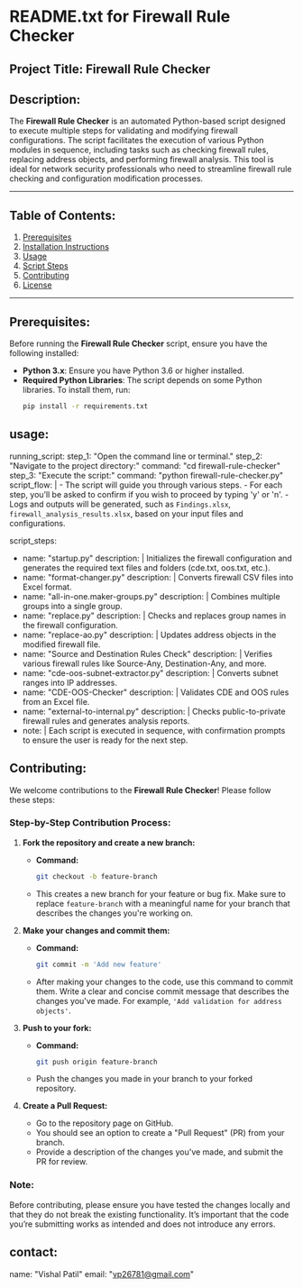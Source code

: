 # README.txt for Firewall Rule Checker

## Project Title: **Firewall Rule Checker**

## Description:
The **Firewall Rule Checker** is an automated Python-based script designed to execute multiple steps for validating and modifying firewall configurations. The script facilitates the execution of various Python modules in sequence, including tasks such as checking firewall rules, replacing address objects, and performing firewall analysis. This tool is ideal for network security professionals who need to streamline firewall rule checking and configuration modification processes.

---

## Table of Contents:
1. [Prerequisites](#prerequisites)
2. [Installation Instructions](#installation-instructions)
3. [Usage](#usage)
4. [Script Steps](#script-steps)
5. [Contributing](#contributing)
6. [License](#license)

---

## Prerequisites:
Before running the **Firewall Rule Checker** script, ensure you have the following installed:

- **Python 3.x**: Ensure you have Python 3.6 or higher installed.
- **Required Python Libraries**: The script depends on some Python libraries. To install them, run:
  ```bash
  pip install -r requirements.txt

## usage:
  running_script:
    step_1: "Open the command line or terminal."
    step_2: "Navigate to the project directory:"
      command: "cd firewall-rule-checker"
    step_3: "Execute the script:"
      command: "python firewall-rule-checker.py"
  script_flow: |
    - The script will guide you through various steps.
    - For each step, you’ll be asked to confirm if you wish to proceed by typing 'y' or 'n'.
    - Logs and outputs will be generated, such as `Findings.xlsx`, `firewall_analysis_results.xlsx`, based on your input files and configurations.

script_steps:
  - name: "startup.py"
    description: |
      Initializes the firewall configuration and generates the required text files and folders (cde.txt, oos.txt, etc.).
  - name: "format-changer.py"
    description: |
      Converts firewall CSV files into Excel format.
  - name: "all-in-one.maker-groups.py"
    description: |
      Combines multiple groups into a single group.
  - name: "replace.py"
    description: |
      Checks and replaces group names in the firewall configuration.
  - name: "replace-ao.py"
    description: |
      Updates address objects in the modified firewall file.
  - name: "Source and Destination Rules Check"
    description: |
      Verifies various firewall rules like Source-Any, Destination-Any, and more.
  - name: "cde-oos-subnet-extractor.py"
    description: |
      Converts subnet ranges into IP addresses.
  - name: "CDE-OOS-Checker"
    description: |
      Validates CDE and OOS rules from an Excel file.
  - name: "external-to-internal.py"
    description: |
      Checks public-to-private firewall rules and generates analysis reports.
  - note: |
      Each script is executed in sequence, with confirmation prompts to ensure the user is ready for the next step.




## Contributing:

We welcome contributions to the **Firewall Rule Checker**! Please follow these steps:

### Step-by-Step Contribution Process:

1. **Fork the repository and create a new branch:**
   - **Command:**
     ```bash
     git checkout -b feature-branch
     ```
   - This creates a new branch for your feature or bug fix. Make sure to replace `feature-branch` with a meaningful name for your branch that describes the changes you're working on.

2. **Make your changes and commit them:**
   - **Command:**
     ```bash
     git commit -m 'Add new feature'
     ```
   - After making your changes to the code, use this command to commit them. Write a clear and concise commit message that describes the changes you've made. For example, `'Add validation for address objects'`.

3. **Push to your fork:**
   - **Command:**
     ```bash
     git push origin feature-branch
     ```
   - Push the changes you made in your branch to your forked repository.

4. **Create a Pull Request:**
   - Go to the repository page on GitHub.
   - You should see an option to create a "Pull Request" (PR) from your branch.
   - Provide a description of the changes you've made, and submit the PR for review.

### Note:
Before contributing, please ensure you have tested the changes locally and that they do not break the existing functionality. It’s important that the code you’re submitting works as intended and does not introduce any errors.



## contact:
  name: "Vishal Patil"
  email: "vp26781@gmail.com"
